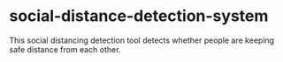 # social-distance-detection-system
This social distancing detection tool detects whether people are keeping safe distance from each other.
